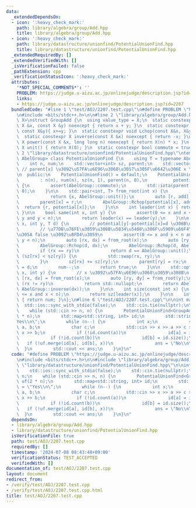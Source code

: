 ```yaml
---
data:
  _extendedDependsOn:
  - icon: ':heavy_check_mark:'
    path: library/algebra/group/Add.hpp
    title: library/algebra/group/Add.hpp
  - icon: ':heavy_check_mark:'
    path: library/datastructure/unionfind/PotentialUnionFind.hpp
    title: library/datastructure/unionfind/PotentialUnionFind.hpp
  _extendedRequiredBy: []
  _extendedVerifiedWith: []
  _isVerificationFailed: false
  _pathExtension: cpp
  _verificationStatusIcon: ':heavy_check_mark:'
  attributes:
    '*NOT_SPECIAL_COMMENTS*': ''
    PROBLEM: https://judge.u-aizu.ac.jp/onlinejudge/description.jsp?id=2207
    links:
    - https://judge.u-aizu.ac.jp/onlinejudge/description.jsp?id=2207
  bundledCode: "#line 1 \"test/AOJ/2207.test.cpp\"\n#define PROBLEM \"https://judge.u-aizu.ac.jp/onlinejudge/description.jsp?id=2207\"\
    \n#include <bits/stdc++.h>\n\n#line 2 \"library/algebra/group/Add.hpp\"\ntemplate<typename\
    \ X>\nstruct GroupAdd {\n  using value_type = X;\n  static constexpr X op(const\
    \ X &x, const X &y) noexcept { return x + y; }\n  static constexpr void Rchop(X&x,\
    \ const X&y){ x+=y; }\n  static constexpr void Lchop(const X&x, X&y){ y+=x; }\n\
    \  static constexpr X inverse(const X &x) noexcept { return -x; }\n  static constexpr\
    \ X power(const X &x, long long n) noexcept { return X(n) * x; }\n  static constexpr\
    \ X unit() { return X(0); }\n  static constexpr bool commute = true;\n};\n#line\
    \ 2 \"library/datastructure/unionfind/PotentialUnionFind.hpp\"\ntemplate <typename\
    \ AbelGroup> class PotentialUnionFind {\n    using T = typename AbelGroup::value_type;\n\
    \    int n, num;\n    std::vector<int> sz, parent;\n    std::vector<T> potential;\
    \ // parent[x] \u3092\u57FA\u6E96\u3068\u3057\u305F\u6642\u306E x \u306E\u5024\
    \n  public:\n    PotentialUnionFind() = default;\n    PotentialUnionFind(int n)\n\
    \        : n(n), num(n), sz(n, 1), parent(n, 0),\n          potential(n, AbelGroup::unit())\
    \ {\n        assert(AbelGroup::commute);\n        std::iota(parent.begin(), parent.end(),\
    \ 0);\n    }\n\n    std::pair<int, T> from_root(int x) {\n        if (x == parent[x])\n\
    \            return {x, AbelGroup::unit()};\n        auto [r, add] = from_root(parent[x]);\n\
    \        parent[x] = r;\n        AbelGroup::Rchop(potential[x], add);\n      \
    \  return {r, potential[x]};\n    }\n\n    int leader(int x) { return from_root(x).first;\
    \ }\n\n    bool same(int x, int y) {\n        assert(0 <= x and x < n and 0 <=\
    \ y and y < n);\n        return leader(x) == leader(y);\n    }\n\n    bool merge(int\
    \ x, int y, T d) {\n        // potential[y]-potential[x]=d \u306B\u3059\u308B\n\
    \        // \u77DB\u76FE\u3059\u308B\u5834\u5408\u306F\u5909\u66F4\u306F\u305B\
    \u305A false \u3092\u8FD4\u3059\n        assert(0 <= x and x < n and 0 <= y and\
    \ y < n);\n        auto [rx, dx] = from_root(x);\n        auto [ry, dy] = from_root(y);\n\
    \        AbelGroup::Rchop(d, dx);\n        AbelGroup::Rchop(d, AbelGroup::inverse(dy));\n\
    \        if (rx == ry)\n            return d == AbelGroup::unit();\n        if\
    \ (sz[rx] < sz[ry]) {\n            std::swap(rx, ry);\n            d = AbelGroup::inverse(d);\n\
    \        }\n        sz[rx] += sz[ry];\n        parent[ry] = rx;\n        potential[ry]\
    \ = d;\n        num--;\n        return true;\n    }\n\n    std::optional<T> diff(int\
    \ x, int y) {\n        // x \u3092\u57FA\u6E96\u3068\u3059\u308B\n        auto\
    \ [rx, dx] = from_root(x);\n        auto [ry, dy] = from_root(y);\n        if\
    \ (rx != ry)\n            return std::nullopt;\n        return AbelGroup::op(dy,\
    \ AbelGroup::inverse(dx));\n    }\n\n    int size(const int x) {\n        assert(0\
    \ <= x and x < n);\n        return sz[leader(x)];\n    }\n\n    int count() const\
    \ { return num; }\n};\n#line 6 \"test/AOJ/2207.test.cpp\"\n\nint main() {\n  \
    \  std::ios::sync_with_stdio(false);\n    std::cin.tie(nullptr);\n\n    int n;\n\
    \    while (std::cin >> n, n) {\n        PotentialUnionFind<GroupAdd<int>> uf(2\
    \ * n);\n        std::map<std::string, int> id;\n        std::string ans = \"\
    Yes\\n\";\n        while (n--) {\n            int x;\n            std::string\
    \ a, b;\n            char c;\n            std::cin >> x >> a >> c >> x >> c >>\
    \ x >> b;\n            if (!id.count(a))\n                id[a] = id.size();\n\
    \            if (!id.count(b))\n                id[b] = id.size();\n         \
    \   if (!uf.merge(id[a], id[b], x))\n                ans = \"No\\n\";\n      \
    \  }\n        std::cout << ans;\n    }\n}\n"
  code: "#define PROBLEM \"https://judge.u-aizu.ac.jp/onlinejudge/description.jsp?id=2207\"\
    \n#include <bits/stdc++.h>\n\n#include \"library/algebra/group/Add.hpp\"\n#include\
    \ \"library/datastructure/unionfind/PotentialUnionFind.hpp\"\n\nint main() {\n\
    \    std::ios::sync_with_stdio(false);\n    std::cin.tie(nullptr);\n\n    int\
    \ n;\n    while (std::cin >> n, n) {\n        PotentialUnionFind<GroupAdd<int>>\
    \ uf(2 * n);\n        std::map<std::string, int> id;\n        std::string ans\
    \ = \"Yes\\n\";\n        while (n--) {\n            int x;\n            std::string\
    \ a, b;\n            char c;\n            std::cin >> x >> a >> c >> x >> c >>\
    \ x >> b;\n            if (!id.count(a))\n                id[a] = id.size();\n\
    \            if (!id.count(b))\n                id[b] = id.size();\n         \
    \   if (!uf.merge(id[a], id[b], x))\n                ans = \"No\\n\";\n      \
    \  }\n        std::cout << ans;\n    }\n}\n"
  dependsOn:
  - library/algebra/group/Add.hpp
  - library/datastructure/unionfind/PotentialUnionFind.hpp
  isVerificationFile: true
  path: test/AOJ/2207.test.cpp
  requiredBy: []
  timestamp: '2024-07-08 08:43:48+09:00'
  verificationStatus: TEST_ACCEPTED
  verifiedWith: []
documentation_of: test/AOJ/2207.test.cpp
layout: document
redirect_from:
- /verify/test/AOJ/2207.test.cpp
- /verify/test/AOJ/2207.test.cpp.html
title: test/AOJ/2207.test.cpp
---
```

